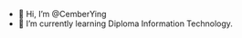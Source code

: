 - 👋 Hi, I’m @CemberYing
- 🌱 I’m currently learning Diploma Information Technology.

<!---
CemberYing/CemberYing is a ✨ special ✨ repository because its `README.md` (this file) appears on your GitHub profile.
You can click the Preview link to take a look at your changes.
--->

